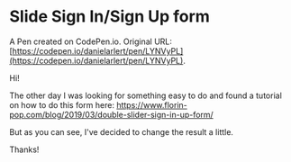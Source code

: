 # Slide Sign In/Sign Up form

A Pen created on CodePen.io. Original URL: [https://codepen.io/danielarlert/pen/LYNVyPL](https://codepen.io/danielarlert/pen/LYNVyPL).

Hi!

The other day I was looking for something easy to do and found a tutorial on how to do this form here: https://www.florin-pop.com/blog/2019/03/double-slider-sign-in-up-form/

But as you can see, I've decided to change the result a little.

Thanks!
